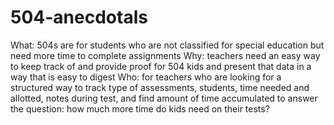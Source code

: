 # 504-anecdotals
What: 504s are for students who are not classified for special education but need more time to complete assignments  Why: teachers need an easy way to keep track of and provide proof for 504 kids and present that data in a way that is easy to digest  Who: for teachers who are looking for a structured way to track type of assessments, students, time needed and allotted, notes during test, and find amount of time accumulated to answer the question: how much more time do kids need on their tests?
